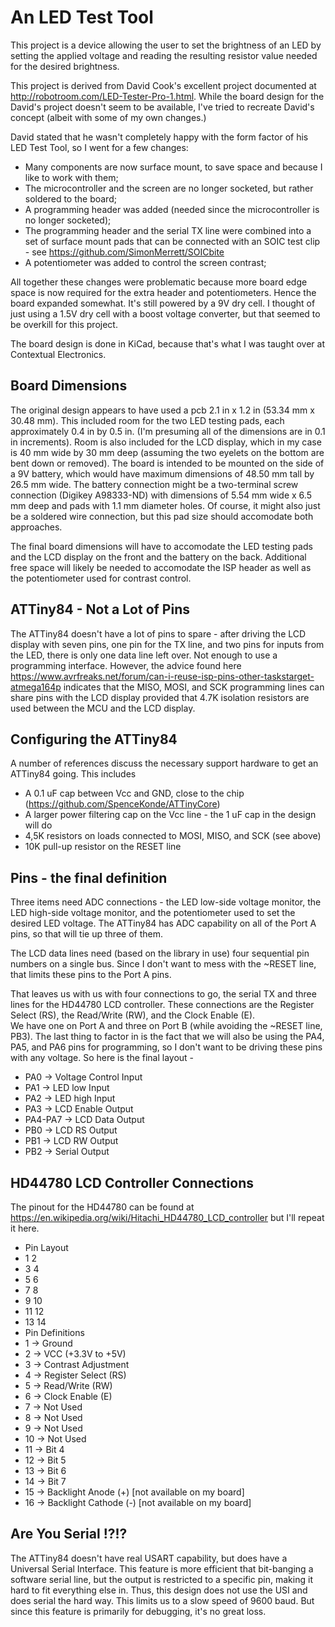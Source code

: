 # An LED Test Tool
This project is a device allowing the user to set the brightness of an LED by setting the applied voltage
and reading the resulting resistor value needed for the desired brightness.

This project is derived from David Cook's excellent project documented at http://robotroom.com/LED-Tester-Pro-1.html.
While the board design for the David's project doesn't seem to be available, I've tried to recreate David's concept
(albeit with some of my own changes.)

David stated that he wasn't completely happy with the form factor of his LED Test Tool, so I went for a few changes:
* Many components are now surface mount, to save space and because I like to work with them;
* The microcontroller and the screen are no longer socketed, but rather soldered to the board;
* A programming header was added (needed since the microcontroller is no longer socketed);
* The programming header and the serial TX line were combined into a set of surface mount pads that can be connected with an SOIC test clip - see https://github.com/SimonMerrett/SOICbite
* A potentiometer was added to control the screen contrast;

All together these changes were problematic because more board edge space is now required for the
extra header and potentiometers.  Hence the board expanded somewhat.  It's still powered by a 9V
dry cell.  I thought of just using a 1.5V dry cell with a boost voltage converter, but that seemed to be
overkill for this project.

The board design is done in KiCad, because that's what I was taught over at Contextual Electronics.

## Board Dimensions
The original design appears to have used a pcb 2.1 in x 1.2 in (53.34 mm x 30.48 mm).  This included room 
for the two LED testing pads, each approximately 0.4 in by 0.5 in.  (I'm presuming all of the dimensions 
are in 0.1 in increments).  Room is also included for the LCD display, which in my case is 
40 mm wide by 30 mm deep (assuming the two eyelets on 
the bottom are bent down or removed).  The board is intended to be mounted on the side of a 9V battery, which
would have maximum dimensions of 48.50 mm tall by 26.5 mm wide.  The battery connection might be a two-terminal
screw connection (Digikey A98333-ND) with dimensions of 5.54 mm wide x 6.5 mm deep and pads with 1.1 mm
diameter holes.  Of course, it might also 
just be a soldered wire connection, but this pad size should accomodate both approaches.

The final board dimensions will have to accomodate the LED testing pads and the LCD display on the front
and the battery on the back.  Additional free space will likely be needed to accomodate the ISP header as
well as the potentiometer used for contrast control.

## ATTiny84 - Not a Lot of Pins
The ATTiny84 doesn't have a lot of pins to spare - after driving the LCD display with seven pins, one pin
for the TX line, and two pins for inputs from the LED, there is only one data line left over.  Not enough to
use a programming interface.  However, the advice found here https://www.avrfreaks.net/forum/can-i-reuse-isp-pins-other-taskstarget-atmega164p
indicates that the MISO, MOSI, and SCK programming lines can share pins with the LCD display
provided that 4.7K isolation resistors are used between the MCU and the LCD display.

## Configuring the ATTiny84
A number of references discuss the necessary support hardware to get an ATTiny84 going.  This includes
* A 0.1 uF cap between Vcc and GND, close to the chip (https://github.com/SpenceKonde/ATTinyCore)
* A larger power filtering cap on the Vcc line - the 1 uF cap in the design will do
* 4,5K resistors on loads connected to MOSI, MISO, and SCK (see above)
* 10K pull-up resistor on the RESET line

## Pins - the final definition
Three items need ADC connections - the LED low-side voltage monitor, the LED high-side voltage monitor, and the potentiometer used to set the desired LED voltage.  The ATTiny84 has ADC capability on all of the Port A pins, so that will 
tie up three of them.

The LCD data lines need (based on the library in use) four sequential pin numbers on a single bus.  Since I don't want to mess with the \~RESET line, that limits 
these pins to the Port A pins. 

That leaves us with us with four connections to go, the serial TX and three lines for the HD44780 LCD controller.  These connections are the Register Select (RS), the Read/Write (RW), and the Clock Enable (E).  
We have one on Port A and three on Port B (while avoiding the \~RESET line, PB3).  The last thing to factor
in is the fact that we will also be using the PA4, PA5, and PA6 pins for programming, so I don't want to 
be driving these pins with any voltage.  So here is the final layout -
* PA0     -> Voltage Control Input
* PA1     -> LED low Input
* PA2     -> LED high Input
* PA3     -> LCD Enable Output
* PA4-PA7 -> LCD Data Output
* PB0     -> LCD RS Output
* PB1     -> LCD RW Output
* PB2     -> Serial Output

## HD44780 LCD Controller Connections
The pinout for the HD44780 can be found at https://en.wikipedia.org/wiki/Hitachi_HD44780_LCD_controller
but I'll repeat it here.
* Pin Layout
*  1  2
*  3  4
*  5  6
*  7  8
*  9  10
*  11 12
*  13 14
* Pin Definitions
* 1  -> Ground
* 2  -> VCC (+3.3V to +5V)
* 3  -> Contrast Adjustment
* 4  -> Register Select (RS)
* 5  -> Read/Write (RW)
* 6  -> Clock Enable (E)
* 7  -> Not Used
* 8  -> Not Used
* 9  -> Not Used
* 10 -> Not Used
* 11 -> Bit 4
* 12 -> Bit 5
* 13 -> Bit 6
* 14 -> Bit 7
* 15 -> Backlight Anode (+) [not available on my board]
* 16 -> Backlight Cathode (-) [not available on my board]

##  Are You Serial !?!?
The ATTiny84 doesn't have real USART capability, but does have a Universal Serial Interface.  This feature
is more efficient that bit-banging a software serial line, but the output is restricted to a specific pin,
making it hard to fit everything else in.  Thus, this design does not use the USI and does serial the 
hard way.  This limits us to a slow speed of 9600 baud.  But since this feature is primarily for debugging,
it's no great loss.





